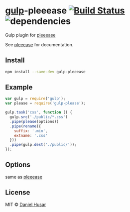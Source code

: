 # [gulp](http://gulpjs.com)-pleeease [![Build Status](https://secure.travis-ci.org/danielhusar/gulp-pleeease.svg?branch=master)](http://travis-ci.org/danielhusar/gulp-pleeease) ![dependencies](https://david-dm.org/danielhusar/gulp-pleeease.png)

Gulp plugin for [pleeease](https://github.com/iamvdo/pleeease/)

See [pleeease](https://github.com/iamvdo/pleeease/) for documentation.

## Install

```bash
npm install --save-dev gulp-pleeease
```

## Example

```javascript
var gulp = require('gulp');
var please = require('gulp-please');

gulp.task('css', function () {
  gulp.src('./public/*.css')
  .pipe(please(options))
  .pipe(rename({
    suffix: '.min',
    extname: '.css'
  }))
  .pipe(gulp.dest('./public/'));
});

```

## Options

same as [pleeease](https://github.com/iamvdo/pleeease/#options)


## License

MIT © [Daniel Husar](https://github.com/danielhusar)
